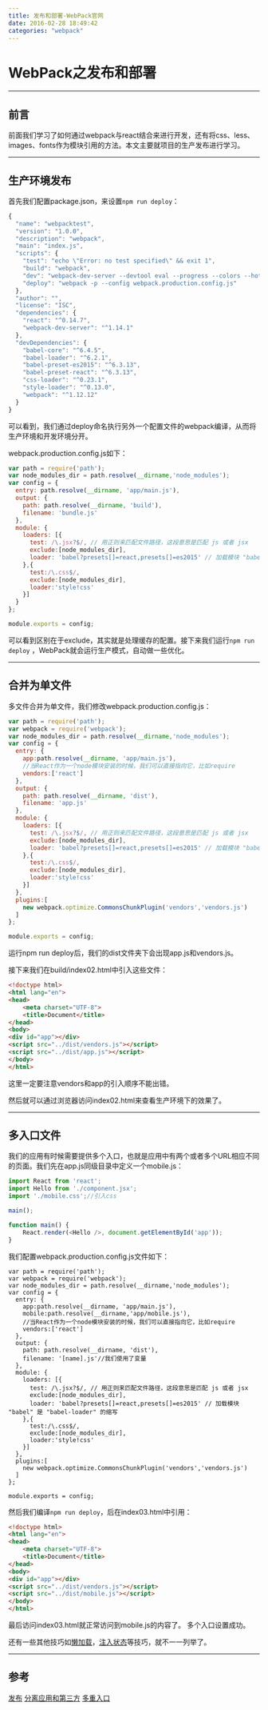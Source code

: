 ```yaml
---
title: 发布和部署-WebPack官网
date: 2016-02-28 18:49:42
categories: "webpack"
---
```

# WebPack之发布和部署


---

## **前言**

前面我们学习了如何通过webpack与react结合来进行开发，还有将css、less、images、fonts作为模块引用的方法。本文主要就项目的生产发布进行学习。

---
## **生产环境发布**

首先我们配置package.json，来设置`npm run deploy`：
``` javascript
{
  "name": "webpacktest",
  "version": "1.0.0",
  "description": "webpack",
  "main": "index.js",
  "scripts": {
    "test": "echo \"Error: no test specified\" && exit 1",
    "build": "webpack",
    "dev": "webpack-dev-server --devtool eval --progress --colors --hot --content-base build",
    "deploy": "webpack -p --config webpack.production.config.js"
  },
  "author": "",
  "license": "ISC",
  "dependencies": {
    "react": "^0.14.7",
    "webpack-dev-server": "^1.14.1"
  },
  "devDependencies": {
    "babel-core": "^6.4.5",
    "babel-loader": "^6.2.1",
    "babel-preset-es2015": "^6.3.13",
    "babel-preset-react": "^6.3.13",
    "css-loader": "^0.23.1",
    "style-loader": "^0.13.0",
    "webpack": "^1.12.12"
  }
}
```
可以看到，我们通过deploy命名执行另外一个配置文件的webpack编译，从而将生产环境和开发环境分开。

webpack.production.config.js如下：
``` javascript
var path = require('path');
var node_modules_dir = path.resolve(__dirname,'node_modules');
var config = {
  entry: path.resolve(__dirname, 'app/main.js'),
  output: {
    path: path.resolve(__dirname, 'build'),
    filename: 'bundle.js'
  },
  module: {
    loaders: [{
      test: /\.jsx?$/, // 用正则来匹配文件路径，这段意思是匹配 js 或者 jsx
      exclude:[node_modules_dir],
      loader: 'babel?presets[]=react,presets[]=es2015' // 加载模块 "babel" 是 "babel-loader" 的缩写
    },{
      test:/\.css$/,
      exclude:[node_modules_dir],
      loader:'style!css'
    }]
  }
};

module.exports = config;
```

可以看到区别在于exclude，其实就是处理缓存的配置。接下来我们运行`npm run deploy` ，WebPack就会运行生产模式，自动做一些优化。

---
## **合并为单文件**
多文件合并为单文件，我们修改webpack.production.config.js：

``` javascript
var path = require('path');
var webpack = require('webpack');
var node_modules_dir = path.resolve(__dirname,'node_modules');
var config = {
  entry: {
    app:path.resolve(__dirname, 'app/main.js'),
    //当React作为一个node模块安装的时候，我们可以直接指向它，比如require
    vendors:['react']
  },
  output: {
    path: path.resolve(__dirname, 'dist'),
    filename: 'app.js'
  },
  module: {
    loaders: [{
      test: /\.jsx?$/, // 用正则来匹配文件路径，这段意思是匹配 js 或者 jsx
      exclude:[node_modules_dir],
      loader: 'babel?presets[]=react,presets[]=es2015' // 加载模块 "babel" 是 "babel-loader" 的缩写
    },{
      test:/\.css$/,
      exclude:[node_modules_dir],
      loader:'style!css'
    }]
  },
  plugins:[
    new webpack.optimize.CommonsChunkPlugin('vendors','vendors.js')
  ]
};

module.exports = config;
```
运行npm run deploy后，我们的dist文件夹下会出现app.js和vendors.js。

接下来我们在build/index02.html中引入这些文件：
``` html
<!doctype html>
<html lang="en">
<head>
	<meta charset="UTF-8">
	<title>Document</title>
</head>
<body>
<div id="app"></div>
<script src="../dist/vendors.js"></script>
<script src="../dist/app.js"></script>
</body>
</html>
```
这里一定要注意vendors和app的引入顺序不能出错。

然后就可以通过浏览器访问index02.html来查看生产环境下的效果了。


---

## **多入口文件**

我们的应用有时候需要提供多个入口，也就是应用中有两个或者多个URL相应不同的页面。我们先在app.js同级目录中定义一个mobile.js：
``` javascript
import React from 'react';
import Hello from './component.jsx';
import './mobile.css';//引入css

main();

function main() {
    React.render(<Hello />, document.getElementById('app'));
}
```

我们配置webpack.production.config.js文件如下：
```
var path = require('path');
var webpack = require('webpack');
var node_modules_dir = path.resolve(__dirname,'node_modules');
var config = {
  entry: {
    app:path.resolve(__dirname, 'app/main.js'),
    mobile:path.resolve(__dirname,'app/mobile.js'),
    //当React作为一个node模块安装的时候，我们可以直接指向它，比如require
    vendors:['react']
  },
  output: {
    path: path.resolve(__dirname, 'dist'),
    filename: '[name].js'//我们使用了变量
  },
  module: {
    loaders: [{
      test: /\.jsx?$/, // 用正则来匹配文件路径，这段意思是匹配 js 或者 jsx
      exclude:[node_modules_dir],
      loader: 'babel?presets[]=react,presets[]=es2015' // 加载模块 "babel" 是 "babel-loader" 的缩写
    },{
      test:/\.css$/,
      exclude:[node_modules_dir],
      loader:'style!css'
    }]
  },
  plugins:[
    new webpack.optimize.CommonsChunkPlugin('vendors','vendors.js')
  ]
};

module.exports = config;
```

然后我们编译`npm run deploy`，后在index03.html中引用：
``` html
<!doctype html>
<html lang="en">
<head>
	<meta charset="UTF-8">
	<title>Document</title>
</head>
<body>
<div id="app"></div>
<script src="../dist/vendors.js"></script>
<script src="../dist/mobile.js"></script>
</body>
</html>
```

最后访问index03.html就正常访问到mobile.js的内容了。
多个入口设置成功。

还有一些其他技巧如[懒加载][1]，[注入状态][2]等技巧，就不一一列举了。



---
## **参考**

[发布][3]
[分离应用和第三方][4]
[多重入口][5]


  [5]: https://fakefish.github.io/react-webpack-cookbook/Multiple-entry-points.html


  [1]: https://fakefish.github.io/react-webpack-cookbook/Lazy-loaded-entry-points.html
  [2]: https://fakefish.github.io/react-webpack-cookbook/Isomorphic-app.html
  [3]: https://fakefish.github.io/react-webpack-cookbook/Structuring-configuration.html
  [4]: https://fakefish.github.io/react-webpack-cookbook/Split-app-and-vendors